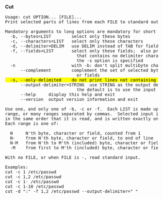 ### Cut 
<pre>
Usage: cut OPTION... [FILE]...
Print selected parts of lines from each FILE to standard output.

Mandatory arguments to long options are mandatory for short options too.
  -b, --bytes=LIST        select only these bytes
  -c, --characters=LIST   select only these characters
  -d, --delimiter=DELIM   use DELIM instead of TAB for field delimiter
  -f, --fields=LIST       select only these fields;  also print any line
                            that contains no delimiter character, unless
                            the -s option is specified
  -n                      with -b: don't split multibyte characters
      --complement        complement the set of selected bytes, characters
                            or fields<mark>
  -s, --only-delimited    do not print lines not containing delimiters</mark>
      --output-delimiter=STRING  use STRING as the output delimiter
                            the default is to use the input delimiter
      --help     display this help and exit
      --version  output version information and exit

Use one, and only one of -b, -c or -f.  Each LIST is made up of one
range, or many ranges separated by commas.  Selected input is written
in the same order that it is read, and is written exactly once.
Each range is one of:

  N     N'th byte, character or field, counted from 1
  N-    from N'th byte, character or field, to end of line
  N-M   from N'th to M'th (included) byte, character or field
  -M    from first to M'th (included) byte, character or field

With no FILE, or when FILE is -, read standard input.

Examples:
cut -c 1 /etc/passwd
cut -c 1,2 /etc/passwd
cut -c 1- /etc/passwd
cut -c 1-10 /etc/passwd
cut -d ":" -f 1,2 /etc/passwd --output-delimiter=" "


</pre>
